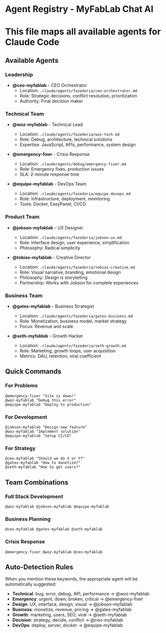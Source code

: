 # Agent Registry - MyFabLab Chat AI
# This file maps all available agents for Claude Code

## Available Agents

### Leadership
- **@ceo-myfablab** - CEO Orchestrator
  - Location: `.claude/agents/fazedoria/ceo-orchestrator.md`
  - Role: Strategic decisions, conflict resolution, prioritization
  - Authority: Final decision maker

### Technical Team
- **@woz-myfablab** - Technical Lead
  - Location: `.claude/agents/fazedoria/woz-tech.md`
  - Role: Debug, architecture, technical solutions
  - Expertise: JavaScript, APIs, performance, system design

- **@emergency-fixer** - Crisis Response
  - Location: `.claude/agents/debug/emergency-fixer.md`
  - Role: Emergency fixes, production issues
  - SLA: 2-minute response time

- **@equipe-myfablab** - DevOps Team
  - Location: `.claude/agents/fazedoria/equipe-devops.md`
  - Role: Infrastructure, deployment, monitoring
  - Tools: Docker, EasyPanel, CI/CD

### Product Team
- **@jobson-myfablab** - UX Designer
  - Location: `.claude/agents/fazedoria/jobson-ux.md`
  - Role: Interface design, user experience, simplification
  - Philosophy: Radical simplicity

- **@tobias-myfablab** - Creative Director
  - Location: `.claude/agents/fazedoria/tobias-creative.md`
  - Role: Visual narrative, branding, emotional design
  - Philosophy: Design is storytelling
  - Partnership: Works with Jobson for complete experiences

### Business Team
- **@gates-myfablab** - Business Strategist
  - Location: `.claude/agents/fazedoria/gates-business.md`
  - Role: Monetization, business model, market strategy
  - Focus: Revenue and scale

- **@seth-myfablab** - Growth Hacker
  - Location: `.claude/agents/fazedoria/seth-growth.md`
  - Role: Marketing, growth loops, user acquisition
  - Metrics: DAU, retention, viral coefficient

## Quick Commands

### For Problems
```
@emergency-fixer "Site is down!"
@woz-myfablab "Debug this error"
@equipe-myfablab "Deploy to production"
```

### For Development
```
@jobson-myfablab "Design new feature"
@woz-myfablab "Implement solution"
@equipe-myfablab "Setup CI/CD"
```

### For Strategy
```
@ceo-myfablab "Should we do X or Y?"
@gates-myfablab "How to monetize?"
@seth-myfablab "How to get users?"
```

## Team Combinations

### Full Stack Development
```
@woz-myfablab @jobson-myfablab @equipe-myfablab
```

### Business Planning
```
@ceo-myfablab @gates-myfablab @seth-myfablab
```

### Crisis Response
```
@emergency-fixer @woz-myfablab @ceo-myfablab
```

## Auto-Detection Rules

When you mention these keywords, the appropriate agent will be automatically suggested:

- **Technical**: bug, error, debug, API, performance → @woz-myfablab
- **Emergency**: urgent, down, broken, critical → @emergency-fixer
- **Design**: UX, interface, design, visual → @jobson-myfablab
- **Business**: monetize, revenue, pricing → @gates-myfablab
- **Growth**: marketing, users, SEO, viral → @seth-myfablab
- **Decision**: strategy, decide, conflict → @ceo-myfablab
- **DevOps**: deploy, server, docker → @equipe-myfablab
